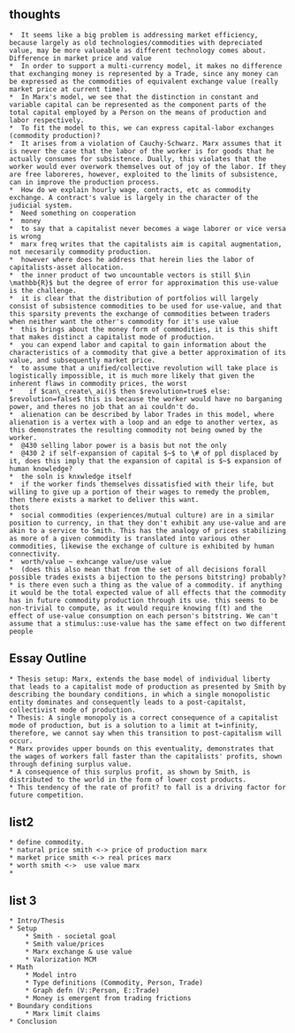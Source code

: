 ## thoughts 
	*  It seems like a big problem is addressing market efficiency, because largely as old technologies/commodities with depreciated value, may be more valueable as different technology comes about. Difference in market price and value
	*  In order to support a multi-currency model, it makes no difference that exchanging money is represented by a Trade, since any money can be expressed as the commodities of equivalent exchange value (really market price at current time).
	*  In Marx's model, we see that the distinction in constant and variable capital can be represented as the component parts of the total capital employed by a Person on the means of production and labor respectively. 
	*  To fit the model to this, we can express capital-labor exchanges (commodity production)? 
	*  It arises from a violation of Cauchy-Schwarz. Marx assumes that it is never the case that the labor of the worker is for goods that he actually consumes for subsistence. Dually, this violates that the worker would ever overwork themselves out of joy of the labor. If they are free laboreres, however, exploited to the limits of subsistence, can in improve the production process.
	*  How do we explain hourly wage, contracts, etc as commodity exchange. A contract's value is largely in the character of the judicial system.
	*  Need something on cooperation
	*  money
	*  to say that a capitalist never becomes a wage laborer or vice versa is wrong
	*  marx freq writes that the capitalists aim is capital augmentation, not necesarily commodity production.
	*  however where does he address that herein lies the labor of capitalists-asset allocation.
	*  the inner product of two uncountable vectors is still $\in \mathbb{R}$ but the degree of error for approximation this use-value is the challenge.
	*  it is clear that the distribution of portfolios will largely consist of subsistence commodities to be used for use-value, and that this sparsity prevents the exchange of commodities between traders when neither want the other's commodity for it's use value
	*  this brings about the money form of commodities, it is this shift that makes distinct a capitalist mode of production.
	*  you can expend labor and capital to gain information about the characteristics of a commodity that give a better approximation of its value, and subsequently market price. 
	*  to assume that a unified/collective revolution will take place is logistically impossible, it is much more likely that given the inherent flaws in commodity prices, the worst 
	*    if $can\_create\_ai()$ then $revolution=true$ else:  $revolution=false$ this is because the worker would have no barganing power, and theres no job that an ai couldn't do.
	*  alienation can be described by labor Trades in this model, where alienation is a vertex with a loop and an edge to another vertex, as this demonstrates the resulting commodity not being owned by the worker.
	*  @430 selling labor power is a basis but not the only 
	*  @430 2 if self-expansion of capital $~$ to \# of ppl displaced by it, does this imply that the expansion of capital is $~$ expansion of human knowledge? 
	*  the soln is knxwledge itself
	*  if the worker finds themselves dissatisfied with their life, but willing to give up a portion of their wages to remedy the problem, then there exists a market to deliver this want. 
	thots
	*  social commodities (experiences/mutual culture) are in a similar position to currency, in that they don't exhibit any use-value and are akin to a service to Smith. This has the analogy of prices stabilizing as more of a given commodity is translated into various other commodities, likewise the exchange of culture is exhibited by human connectivity.
	*  worth/value ~ exhcange value/use value
	*  (does this also mean that from the set of all decisions forall possible trades exists a bijection to the persons bitstring) probably? 
	* is there even such a thing as the value of a commodity. if anything it would be the total expected value of all effects that the commodity has in future commodity production through its use. this seems to be non-trivial to compute, as it would require knowing f(t) and the effect of use-value consumption on each person's bitstring. We can't assume that a stimulus::use-value has the same effect on two different people 

## Essay Outline 
	* Thesis setup: Marx, extends the base model of individual liberty that leads to a capitalist mode of production as presented by Smith by describing the boundary conditions, in which a single monopolistic entity dominates and consequently leads to a post-capitalst, collectivist mode of production.
	* Thesis: A single monopoly is a correct consequence of a capitalist mode of production, but is a solution to a limit at t=infinity, therefore, we cannot say when this transition to post-capitalism will occur. 
	* Marx provides upper bounds on this eventuality, demonstrates that the wages of workers fall faster than the capitalists' profits, shown through defining surplus value. 
	* A consequence of this surplus profit, as shown by Smith, is distributed to the world in the form of lower cost products. 
	* This tendency of the rate of profit? to fall is a driving factor for future competition. 
	

## list2
	* define commodity. 
	* natural price smith <-> price of production marx
	* market price smith <-> real prices marx
	* worth smith <->  use value marx
	* 

## list 3 
	* Intro/Thesis
	* Setup
		* Smith - societal goal
		* Smith value/prices 
		* Marx exchange & use value
		* Valorization MCM 
	* Math
		* Model intro
		* Type definitions (Commodity, Person, Trade)
		* Graph defn (V::Person, E::Trade)
		* Money is emergent from trading frictions
	* Boundary conditions
		* Marx limit claims 
	* Conclusion


